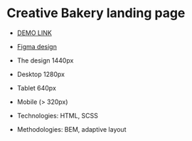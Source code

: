 # Creative Bakery landing page
- [DEMO LINK](https://oksana-logos-frontend.github.io/layout_creativeBakery/)
- [Figma design](https://www.figma.com/file/dY3izAm0Vspsmra4lQWQIP/Bakerlab-FE-students?node-id=0%3A1) 

- The design 1440px
- Desktop 1280px
- Tablet 640px
- Mobile (> 320px)

- Technologies: HTML, SCSS
- Methodologies: BEM, adaptive layout
